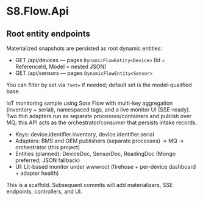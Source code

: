 # S8.Flow.Api
## Root entity endpoints

Materialized snapshots are persisted as root dynamic entities:

- GET /api/devices — pages `DynamicFlowEntity<Device>` (Id = ReferenceId, Model = nested JSON)
- GET /api/sensors — pages `DynamicFlowEntity<Sensor>`

You can filter by set via `?set=` if needed; default set is the model-qualified base.


IoT monitoring sample using Sora Flow with multi-key aggregation (inventory + serial), namespaced tags, and a live monitor UI (SSE-ready). Two thin adapters run as separate processes/containers and publish over MQ; this API acts as the orchestrator/consumer that persists intake records.

- Keys: device.identifier.inventory, device.identifier.serial
- Adapters: BMS and OEM publishers (separate processes) → MQ → orchestrator (this project)
- Entities (planned): DeviceDoc, SensorDoc, ReadingDoc (Mongo preferred; JSON fallback)
- UI: Lit-based monitor under wwwroot (firehose + per-device dashboard + adapter health)

This is a scaffold. Subsequent commits will add materializers, SSE endpoints, controllers, and UI.

